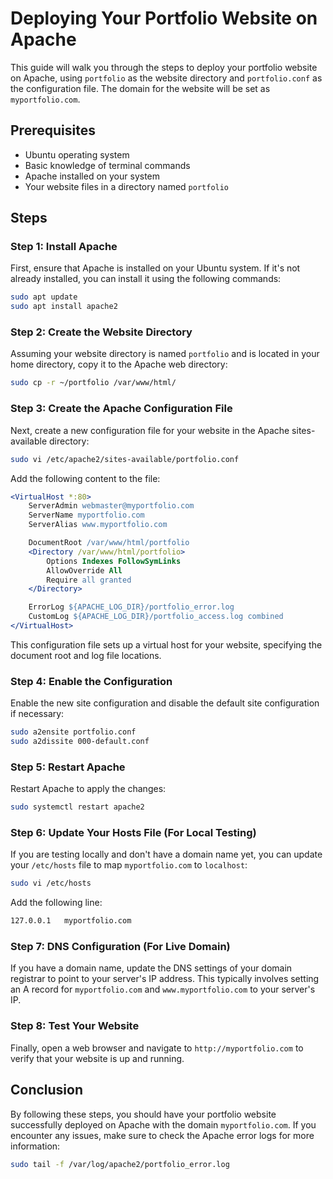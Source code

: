 # Deploying Your Portfolio Website on Apache

This guide will walk you through the steps to deploy your portfolio website on Apache, using `portfolio` as the website directory and `portfolio.conf` as the configuration file. The domain for the website will be set as `myportfolio.com`.

## Prerequisites
- Ubuntu operating system
- Basic knowledge of terminal commands
- Apache installed on your system
- Your website files in a directory named `portfolio`

## Steps

### Step 1: Install Apache
First, ensure that Apache is installed on your Ubuntu system. If it's not already installed, you can install it using the following commands:

```sh
sudo apt update
sudo apt install apache2
```

### Step 2: Create the Website Directory
Assuming your website directory is named `portfolio` and is located in your home directory, copy it to the Apache web directory:

```sh
sudo cp -r ~/portfolio /var/www/html/
```

### Step 3: Create the Apache Configuration File
Next, create a new configuration file for your website in the Apache sites-available directory:

```sh
sudo vi /etc/apache2/sites-available/portfolio.conf
```

Add the following content to the file:

```apache
<VirtualHost *:80>
    ServerAdmin webmaster@myportfolio.com
    ServerName myportfolio.com
    ServerAlias www.myportfolio.com

    DocumentRoot /var/www/html/portfolio
    <Directory /var/www/html/portfolio>
        Options Indexes FollowSymLinks
        AllowOverride All
        Require all granted
    </Directory>

    ErrorLog ${APACHE_LOG_DIR}/portfolio_error.log
    CustomLog ${APACHE_LOG_DIR}/portfolio_access.log combined
</VirtualHost>
```

This configuration file sets up a virtual host for your website, specifying the document root and log file locations.

### Step 4: Enable the Configuration
Enable the new site configuration and disable the default site configuration if necessary:

```sh
sudo a2ensite portfolio.conf
sudo a2dissite 000-default.conf
```



### Step 5: Restart Apache
Restart Apache to apply the changes:

```sh
sudo systemctl restart apache2
```

### Step 6: Update Your Hosts File (For Local Testing)
If you are testing locally and don't have a domain name yet, you can update your `/etc/hosts` file to map `myportfolio.com` to `localhost`:

```sh
sudo vi /etc/hosts
```

Add the following line:

```sh
127.0.0.1   myportfolio.com
```

### Step 7: DNS Configuration (For Live Domain)
If you have a domain name, update the DNS settings of your domain registrar to point to your server's IP address. This typically involves setting an A record for `myportfolio.com` and `www.myportfolio.com` to your server's IP.

### Step 8: Test Your Website
Finally, open a web browser and navigate to `http://myportfolio.com` to verify that your website is up and running.

## Conclusion
By following these steps, you should have your portfolio website successfully deployed on Apache with the domain `myportfolio.com`. If you encounter any issues, make sure to check the Apache error logs for more information:

```sh
sudo tail -f /var/log/apache2/portfolio_error.log
```
